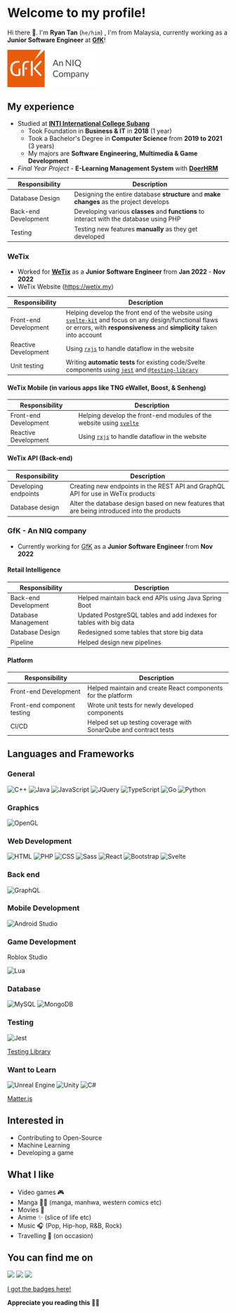 # Welcome to my profile!

Hi there 👋. I'm **Ryan Tan** (`he/him`) , I'm from Malaysia, currently working as a **Junior Software Engineer** at **[GfK](https://www.gfk.com/)**!

[<img src="/GfK_logo_endorsed_RGB.png" alt="GfK" width="200px">](https://www.gfk.com/)

## My experience

- Studied at **[INTI International College Subang](https://newinti.edu.my/)**
  - Took Foundation in **Business & IT** in **2018** (1 year)
  - Took a Bachelor's Degree in **Computer Science** from **2019 to 2021** (3 years)
  - My majors are **Software Engineering, Multimedia & Game Development**
- _Final Year Project_ - **E-Learning Management System** with **[DoerHRM](https://www.doerhrm.com/)**

| Responsibility       | Description                                                                              |
| -------------------- | ---------------------------------------------------------------------------------------- |
| Database Design      | Designing the entire database **structure** and **make changes** as the project develops |
| Back-end Development | Developing various **classes** and **functions** to interact with the database using PHP |
| Testing              | Testing new features **manually** as they get developed                                  |

### WeTix

- Worked for **[WeTix](https://github.com/wetix)** as a **Junior Software Engineer** from **Jan 2022** - **Nov 2022**
- WeTix Website (https://wetix.my)

| Responsibility        | Description                                                                                                                                                                                                  |
| --------------------- | ------------------------------------------------------------------------------------------------------------------------------------------------------------------------------------------------------------ |
| Front-end Development | Helping develop the front end of the website using [`svelte-kit`](https://kit.svelte.dev/) and focus on any design/functional flaws or errors, with **responsiveness** and **simplicity** taken into account |
| Reactive Development  | Using [`rxjs`](https://rxjs.dev/) to handle dataflow in the website                                                                                                                                          |
| Unit testing          | Writing **automatic tests** for existing code/Svelte components using [`jest`](https://jestjs.io/) and [`@testing-library`](https://testing-library.com/)                                                    |

#### WeTix Mobile (in various apps like TNG eWallet, Boost, & Senheng)

| Responsibility        | Description                                                                                |
| --------------------- | ------------------------------------------------------------------------------------------ |
| Front-end Development | Helping develop the front-end modules of the website using [`svelte`](https://svelte.dev/) |
| Reactive Development  | Using [`rxjs`](https://rxjs.dev/) to handle dataflow in the website                        |

#### WeTix API (Back-end)

| Responsibility       | Description                                                                                 |
| -------------------- | ------------------------------------------------------------------------------------------- |
| Developing endpoints | Creating new endpoints in the REST API and GraphQL API for use in WeTix products            |
| Database design      | Alter the database design based on new features that are being introduced into the products |

### GfK - An NIQ company

- Currently working for [GfK](https://www.gfk.com/) as a **Junior Software Engineer** from **Nov 2022**

#### Retail Intelligence

| Responsibility       | Description                                                        |
| -------------------- | ------------------------------------------------------------------ |
| Back-end Development | Helped maintain back end APIs using Java Spring Boot               |
| Database Management  | Updated PostgreSQL tables and add indexes for tables with big data |
| Database Design      | Redesigned some tables that store big data                         |
| Pipeline             | Helped design new pipelines                                        |

#### Platform

| Responsibility              | Description                                                      |
| --------------------------- | ---------------------------------------------------------------- |
| Front-end Development       | Helped maintain and create React components for the platform     |
| Front-end component testing | Wrote unit tests for newly developed components                  |
| CI/CD                       | Helped set up testing coverage with SonarQube and contract tests |

## Languages and Frameworks

### General

![C++](https://img.shields.io/badge/C%2B%2B-00599C?style=for-the-badge&logo=c%2B%2B&logoColor=white)
![Java](https://img.shields.io/badge/Java-ED8B00?style=for-the-badge&logo=java&logoColor=white)
![JavaScript](https://img.shields.io/badge/JavaScript-323330?style=for-the-badge&logo=javascript&logoColor=F7DF1E)
![JQuery](https://img.shields.io/badge/jQuery-0769AD?style=for-the-badge&logo=jquery&logoColor=white)
![TypeScript](https://img.shields.io/badge/TypeScript-007ACC?style=for-the-badge&logo=typescript&logoColor=white)
![Go](https://img.shields.io/badge/Go-00ADD8?style=for-the-badge&logo=go&logoColor=white)
![Python](https://img.shields.io/badge/Python-FFD43B?style=for-the-badge&logo=python&logoColor=blue)

### Graphics

![OpenGL](https://img.shields.io/badge/OpenGL-FFFFFF?style=for-the-badge&logo=opengl)

### Web Development

![HTML](https://img.shields.io/badge/HTML5-E34F26?style=for-the-badge&logo=html5&logoColor=white)
![PHP](https://img.shields.io/badge/PHP-777BB4?style=for-the-badge&logo=php&logoColor=white)
![CSS](https://img.shields.io/badge/CSS3-1572B6?style=for-the-badge&logo=css3&logoColor=white)
![Sass](https://img.shields.io/badge/Sass-CC6699?style=for-the-badge&logo=sass&logoColor=white)
![React](https://img.shields.io/badge/React-20232A?style=for-the-badge&logo=react&logoColor=61DAFB)
![Bootstrap](https://img.shields.io/badge/Bootstrap-563D7C?style=for-the-badge&logo=bootstrap&logoColor=white)
![Svelte](https://img.shields.io/badge/Svelte-4A4A55?style=for-the-badge&logo=svelte&logoColor=FF3E00)

### Back end

![GraphQL](https://img.shields.io/badge/GraphQl-E10098?style=for-the-badge&logo=graphql&logoColor=white)

### Mobile Development

![Android Studio](https://img.shields.io/badge/Android_Studio-3DDC84?style=for-the-badge&logo=android-studio&logoColor=white)

### Game Development

Roblox Studio

![Lua](https://img.shields.io/badge/Lua-2C2D72?style=for-the-badge&logo=lua&logoColor=white)

### Database

![MySQL](https://img.shields.io/badge/MySQL-005C84?style=for-the-badge&logo=mysql&logoColor=white)
![MongoDB](https://img.shields.io/badge/MongoDB-4EA94B?style=for-the-badge&logo=mongodb&logoColor=white)

### Testing

![Jest](https://img.shields.io/badge/Jest-C21325?style=for-the-badge&logo=jest&logoColor=white)

[Testing Library](https://testing-library.com/)

### Want to Learn

![Unreal Engine](https://img.shields.io/badge/-Unreal%20Engine-313131?style=for-the-badge&logo=unreal-engine&logoColor=white)
![Unity](https://img.shields.io/badge/Unity-100000?style=for-the-badge&logo=unity&logoColor=white)
![C#](https://img.shields.io/badge/C%23-239120?style=for-the-badge&logo=c-sharp&logoColor=white)

[Matter.js](https://brm.io/matter-js/)

## Interested in

- Contributing to Open-Source
- Machine Learning
- Developing a game

## What I like

- Video games 🎮
- Manga 📱📖 (manga, manhwa, western comics etc)
- Movies 🍿
- Anime ✨ (slice of life etc)
- Music 🎧 (Pop, Hip-hop, R&B, Rock)
- Travelling 🚗 (on occasion)

## You can find me on

[<img src="https://img.shields.io/badge/Twitter-1DA1F2?style=for-the-badge&logo=twitter&logoColor=white"/>](https://twitter.com/survonline)
[<img src="https://img.shields.io/badge/Medium-12100E?style=for-the-badge&logo=medium&logoColor=white" />](https://ryantanrk.medium.com/)
[<img src="https://img.shields.io/badge/LinkedIn-0077B5?style=for-the-badge&logo=linkedin&logoColor=white"/>](https://www.linkedin.com/in/ryantanrk/)

[I got the badges here!](https://github.com/alexandresanlim/Badges4-README.md-Profile)

**Appreciate you reading this 🙇‍♂️**
